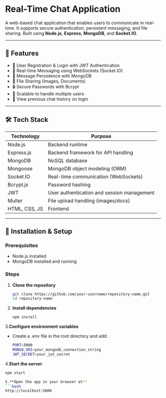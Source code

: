 # Real-Time Chat Application

A web-based chat application that enables users to communicate in real-time. It supports secure authentication, persistent messaging, and file sharing. Built using **Node.js**, **Express**, **MongoDB**, and **Socket.IO**.

---

## 🚀 Features

- 🔐 User Registration & Login with JWT Authentication
- 💬 Real-time Messaging using WebSockets (Socket.IO)
- 💾 Message Persistence with MongoDB
- 📁 File Sharing (Images, Documents)
- 🔒 Secure Passwords with Bcrypt
- 🧠 Scalable to handle multiple users
- 📜 View previous chat history on login

---

## 🛠️ Tech Stack

| Technology | Purpose                                 |
|-------------|-----------------------------------------|
| Node.js     | Backend runtime                        |
| Express.js  | Backend framework for API handling     |
| MongoDB     | NoSQL database                         |
| Mongoose    | MongoDB object modeling (ORM)          |
| Socket.IO   | Real-time communication (WebSockets)   |
| Bcrypt.js   | Password hashing                       |
| JWT         | User authentication and session management |
| Multer      | File upload handling (images/docs)     |
| HTML, CSS, JS | Frontend                             |

---

## 🔑 Installation & Setup

### Prerequisites
- Node.js installed
- MongoDB installed and running

### Steps

1. **Clone the repository**
   
   ```bash
   git clone https://github.com/your-username/repository-name.git
   cd repository-name
   
2. **Install dependencies**
   ```bash
   npm install
   
3.**Configure environment variables**
- Create a .env file in the root directory and add:
   ```bash
   PORT=5000
   MONGO_URI=your_mongodb_connection_string
   JWT_SECRET=your_jwt_secret

4.**Start the server**
   ```bash
   npm start

5.**Open the app in your browser at**
   ```bash
   http://localhost:5000

